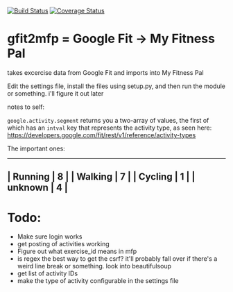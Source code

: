 [![Build Status](https://travis-ci.org/leohemsted/gfit2mfp.svg?branch=master)](https://travis-ci.org/leohemsted/gfit2mfp) [![Coverage Status](https://coveralls.io/repos/leohemsted/gfit2mfp/badge.svg)](https://coveralls.io/r/leohemsted/gfit2mfp)

gfit2mfp = Google Fit -> My Fitness Pal
=======================================

takes excercise data from Google Fit and imports into My Fitness Pal

Edit the settings file, install the files using setup.py, and then run the module or something. i'll figure it out later

notes to self:

`google.activity.segment` returns you a two-array of values, the first of which has an `intval` key that represents the activity type, as seen here: https://developers.google.com/fit/rest/v1/reference/activity-types

The important ones:

---------------
| Running | 8 |
| Walking | 7 |
| Cycling | 1 |
| unknown | 4 |
---------------

Todo:
=====

* Make sure login works
* get posting of activities working
* Figure out what exercise_id means in mfp
* is regex the best way to get the csrf? it'll probably fall over if there's a weird line break or something. look into beautifulsoup
* get list of activity IDs
* make the type of activity configurable in the settings file
